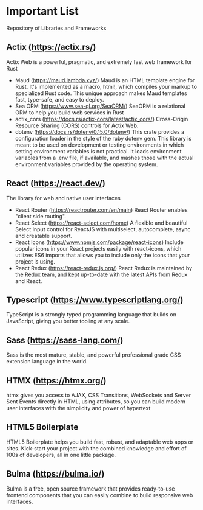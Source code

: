 # Important List
Repository of Libraries and Frameworks

## Actix (https://actix.rs/)
Actix Web is a powerful, pragmatic, and extremely fast web framework for Rust
- Maud (https://maud.lambda.xyz/)
  Maud is an HTML template engine for Rust. It's implemented as a macro, html!, which compiles your markup to specialized Rust code. This unique approach makes 
  Maud templates fast, type-safe, and easy to deploy.
- Sea ORM (https://www.sea-ql.org/SeaORM/)
  SeaORM is a relational ORM to help you build web services in Rust
- actix_cors (https://docs.rs/actix-cors/latest/actix_cors/)
  Cross-Origin Resource Sharing (CORS) controls for Actix Web.
- dotenv (https://docs.rs/dotenv/0.15.0/dotenv/)
  This crate provides a configuration loader in the style of the ruby dotenv gem. This library is meant to be used on development or testing environments in which    setting environment variables is not practical. It loads environment variables from a .env file, if available, and mashes those with the actual environment 
  variables provided by the operating system.

## React (https://react.dev/)
The library for web and native user interfaces
- React Router (https://reactrouter.com/en/main)
  React Router enables "client side routing".
- React Select (https://react-select.com/home)
  A flexible and beautiful Select Input control for ReactJS with multiselect, autocomplete, async and creatable support.
- React Icons (https://www.npmjs.com/package/react-icons)
  Include popular icons in your React projects easily with react-icons, which utilizes ES6 imports that allows you to include only the icons that your project is 
  using.
- React Redux (https://react-redux.js.org/)
  React Redux is maintained by the Redux team, and kept up-to-date with the latest APIs from Redux and React.

## Typescript (https://www.typescriptlang.org/)
TypeScript is a strongly typed programming language that builds on JavaScript, giving you better tooling at any scale.

## Sass (https://sass-lang.com/)
Sass is the most mature, stable, and powerful professional grade CSS extension language in the world.

## HTMX (https://htmx.org/)
htmx gives you access to AJAX, CSS Transitions, WebSockets and Server Sent Events directly in HTML, using attributes, so you can build modern user interfaces with the simplicity and power of hypertext

## HTML5 Boilerplate
HTML5 Boilerplate helps you build fast, robust, and adaptable web apps or sites. Kick-start your project with the combined knowledge and effort of 100s of developers, all in one little package. 

## Bulma (https://bulma.io/)
Bulma is a free, open source framework that provides ready-to-use frontend components that you can easily combine to build responsive web interfaces.

